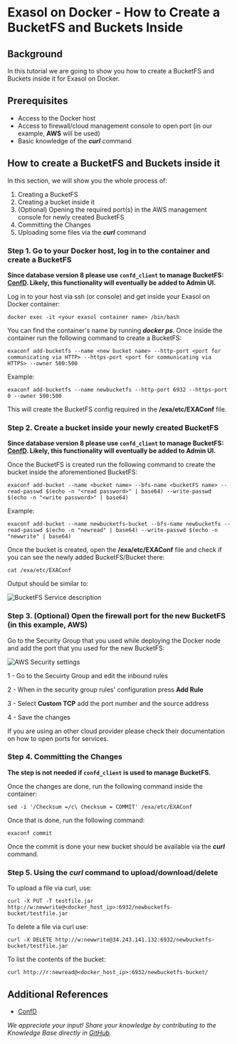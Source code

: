 # Exasol on Docker - How to Create a BucketFS and Buckets Inside

## Background

In this tutorial we are going to show you how to create a BucketFS and Buckets inside it for Exasol on Docker.

## Prerequisites

* Access to the Docker host
* Access to firewall/cloud management console to open port (in our example, **AWS** will be used)
* Basic knowledge of the ***curl*** command

## How to create a BucketFS and Buckets inside it

In this section, we will show you the whole process of:

1. Creating a BucketFS
2. Creating a bucket inside it
3. (Optional) Opening the required port(s) in the AWS management console for newly created BucketFS
4. Committing the Changes
5. Uploading some files via the ***curl*** command

### Step 1. Go to your Docker host, log in to the container and create a BucketFS

**Since database version 8 please use `confd_client` to manage BucketFS: [ConfD](https://docs.exasol.com/db/latest/confd/confd.htm). Likely, this functionality will eventually be added to Admin UI.**

 Log in to your host via ssh (or console) and get inside your Exasol on Docker container:

```shell
docker exec -it <your exasol container name> /bin/bash
```

You can find the container's name by running ***docker ps***. Once inside the container run the following command to create a BucketFS:

```shell
exaconf add-bucketfs --name <new bucket name> --http-port <port for communicating via HTTP> --https-port <port for communicating via HTTPS> --owner 500:500
```

Example:

```shell
exaconf add-bucketfs --name newbucketfs --http-port 6932 --https-port 0 --owner 500:500
```

This will create the BucketFS config required in the **/exa/etc/EXAConf** file.

### Step 2. Create a bucket inside your newly created BucketFS

**Since database version 8 please use `confd_client` to manage BucketFS: [ConfD](https://docs.exasol.com/db/latest/confd/confd.htm). Likely, this functionality will eventually be added to Admin UI.**

Once the BucketFS is created run the following command to create the bucket inside the aforementioned BucketFS:

```shell
exaconf add-bucket --name <bucket name> --bfs-name <bucketFS name> --read-passwd $(echo -n "<read password>" | base64) --write-passwd $(echo -n "<write password>" | base64)
```

Example:

```shell
exaconf add-bucket --name newbucketfs-bucket --bfs-name newbucketfs --read-passwd $(echo -n "newread" | base64) --write-passwd $(echo -n "newwrite" | base64)
```

Once the bucket is created, open the **/exa/etc/EXAConf** file and check if you can see the newly added BucketFS/Bucket there:

```shell
cat /exa/etc/EXAConf
```

Output should be similar to:

![BucketFS Service description](images/BFS_1.PNG)

### Step 3. (Optional) Open the firewall port for the new BucketFS (in this example, AWS)

Go to the Security Group that you used while deploying the Docker node and add the port that you used for the new BucketFS:

![AWS Security settings](images/BFS_2.png)

1 - Go to the Secuirty Group and edit the inbound rules

2 - When in the security group rules' configuration press **Add Rule**

3 - Select **Custom TCP** add the port number and the source address

4 - Save the changes

If you are using an other cloud provider please check their documentation on how to open ports for services.

### Step 4. Committing the Changes

**The step is not needed if `confd_client` is used to manage BucketFS.**

Once the changes are done, run the following command inside the container:

```shell
sed -i '/Checksum =/c\ Checksum = COMMIT' /exa/etc/EXAConf
```

Once that is done, run the following command:

```shell
exaconf commit
```

Once the commit is done your new bucket should be available via the ***curl*** command.

### Step 5. Using the *curl* command to upload/download/delete

To upload a file via curl, use:

```shell
curl -X PUT -T testfile.jar http://w:newwrite@<docker_host_ip>:6932/newbucketfs-bucket/testfile.jar
```

To delete a file via curl use:

```shell
curl -X DELETE http://w:newwrite@34.243.141.132:6932/newbucketfs-bucket/testfile.jar
```

To list the contents of the bucket:

```shell
curl http://r:newread@<docker_host_ip>:6932/newbucketfs-bucket/
```

## Additional References

* [ConfD](https://docs.exasol.com/db/latest/confd/confd.htm)

*We appreciate your input! Share your knowledge by contributing to the Knowledge Base directly in [GitHub](https://github.com/exasol/public-knowledgebase).*
